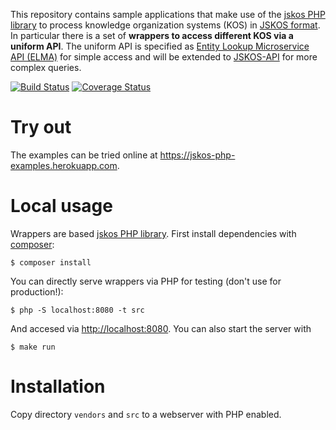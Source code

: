 This repository contains sample applications that make use of the [jskos PHP
library](https://packagist.org/packages/gbv/jskos) to process knowledge
organization systems (KOS) in [JSKOS format](https://gbv.github.io/jskos/). In
particular there is a set of **wrappers to access different KOS via a uniform
API**. The uniform API is specified as [Entity Lookup Microservice API
(ELMA)](http://gbv.github.io/elma/) for simple access and will be extended to
[JSKOS-API](https://gbv.github.io/jskos-api/) for more complex queries.

[![Build Status](https://img.shields.io/travis/gbv/jskos-php-examples.svg)](https://travis-ci.org/gbv/jskos-php-examples)
[![Coverage Status](https://coveralls.io/repos/gbv/jskos-php-examples/badge.svg?branch=master)](https://coveralls.io/r/gbv/jskos-php-examples)

# Try out

The examples can be tried online at <https://jskos-php-examples.herokuapp.com>.

# Local usage

Wrappers are based [jskos PHP library](https://packagist.org/packages/gbv/jskos).
First install dependencies with [composer](https://getcomposer.org/):

    $ composer install

You can directly serve wrappers via PHP for testing (don't use for production!):

    $ php -S localhost:8080 -t src

And accesed via <http://localhost:8080>. You can also start the server with

    $ make run

# Installation

Copy directory `vendors` and `src` to a webserver with PHP enabled.


